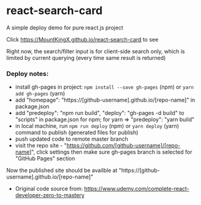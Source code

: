 # react-search-card
A simple deploy demo for pure react.js project

Click https://MountKingX.github.io/react-search-card to see

Right now, the search/filter input is for client-side search only, which is limited by current querying (every time same result is returned)


### Deploy notes:
* install gh-pages in project: `npm install --save gh-pages` (npm) or `yarn add gh-pages` (yarn)
* add "homepage": "https://[github-username].github.io/[repo-name]" in package.json
* add "predeploy": "npm run build", "deploy": "gh-pages -d build" to "scripts" in package.json for npm; for yarn => "predeploy": "yarn build"
* in local machine, run `npm run deploy` (npm) or `yarn deploy` (yarn) command to publish (generated files for publish)
* push updated code to remote master branch
* visit the repo site - "https://github.com/[github-username]/[repo-name]", click settings then make sure gh-pages branch is selected for "GitHub Pages" section

Now the published site should be availble at "https://[github-username].github.io/[repo-name]"

- Original code source from: https://www.udemy.com/complete-react-developer-zero-to-mastery
